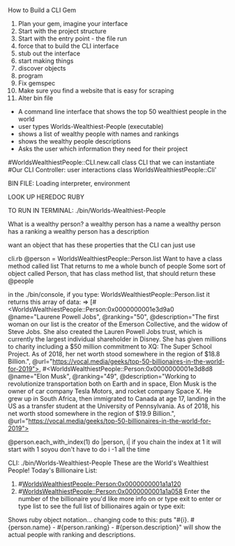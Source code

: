 How to Build a CLI Gem

1. Plan your gem, imagine your interface
2. Start with the project structure 
3. Start with the entry point - the file run
4. force that to build the CLI interface
5. stub out the interface 
6. start making things 
7. discover objects
8. program 
9. Fix gemspec 
10. Make sure you find a website that is easy for scraping
11. Alter bin file 

- A command line interface that shows the top 50 wealthiest people in the world
- user types Worlds-Wealthiest-People  (executable)
- shows a list of wealthy people with names and rankings
- shows the wealthy people descriptions 
- Asks the user which information they need for their project


#WorldsWealthiestPeople::CLI.new.call 
class CLI that we can instantiate 
#Our CLI Controller: user interactions 
class WorldsWealthiestPeople::Cli'


BIN FILE: Loading interpreter, environment 

LOOK UP HEREDOC RUBY


TO RUN IN TERMINAL:
./bin/Worlds-Wealthiest-People



What is a wealthy person?
a wealthy person has a name
a wealthy person has a ranking
a wealthy person has a description 

want an object that has these properties that the CLI can just use

cli.rb 
@person = WorldsWealthiestPeople::Person.list 
Want to have a class method called list 
That returns to me a whole bunch of people 
Some sort of object called Person, that has class method list, that
should return these @people 

in the ./bin/console, if you type: 
WorldsWealthiestPeople::Person.list
it returns this array of data: 
 => [#<WorldsWealthiestPeople::Person:0x0000000001e3d9a0 @name="Laurene Powell Jobs", @ranking="50", @description="The first woman on our list is the creator of the Emerson Collective, and the widow of Steve Jobs. She also created the Lauren Powell Jobs trust, which is currently the largest individual shareholder in Disney. She has given millions to charity including a $50 million commitment to XQ: The Super School Project. As of 2018, her net worth stood somewhere in the region of $18.8 Billion.", @url="https://vocal.media/geeks/top-50-billionaires-in-the-world-for-2019">, #<WorldsWealthiestPeople::Person:0x0000000001e3d8d8 @name="Elon Musk", @ranking="49", @description="Working to revolutionize transportation both on Earth and in space, Elon Musk is the owner of car company Tesla Motors, and rocket company Space X. He grew up in South Africa, then immigrated to Canada at age 17, landing in the US as a transfer student at the University of Pennsylvania. As of 2018, his net worth stood somewhere in the region of $19.9 Billion.", @url="https://vocal.media/geeks/top-50-billionaires-in-the-world-for-2019">
 
 @person.each_with_index(1) do |person, i| 
if you chain the index at 1 it will start with 1 soyou don't have to do i -1 all the time 

CLI:
./bin/Worlds-Wealthiest-People
These are the World's Wealthiest People!
Today's Billionaire List:
1. #<WorldsWealthiestPeople::Person:0x0000000001a1a120>
2. #<WorldsWealthiestPeople::Person:0x0000000001a1a058>
Enter the number of the billionaire you'd like more info on or type exit to enter or type list to see the full list of billionaires again or type exit:
 
Shows ruby object notation...
changing code to this:   puts "#{i}. #{person.name} - #{person.ranking} - #{person.description}"
will show the actual people with ranking and descriptions.
 
